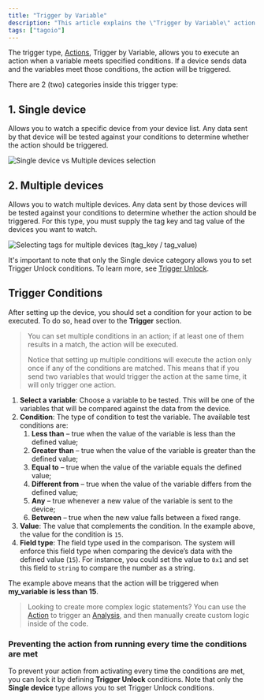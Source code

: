 ```yaml
---
title: "Trigger by Variable"
description: "This article explains the \"Trigger by Variable\" action type in TagoIO, describing its two categories (Single device and Multiple devices), how each works, and a note about Trigger Unlock availability."
tags: ["tagoio"]
---
```

The trigger type, [Actions](../actions/index), Trigger by Variable, allows you to execute an action when a variable meets specified conditions. If a device sends data and the variables meet those conditions, the action will be triggered.

There are 2 (two) categories inside this trigger type:

## 1. Single device
Allows you to watch a specific device from your device list. Any data sent by that device will be tested against your conditions to determine whether the action should be triggered.

![Single device vs Multiple devices selection](/docs_imagem/tagoio/trigger-by-variable-2.png)

## 2. Multiple devices
Allows you to watch multiple devices. Any data sent by those devices will be tested against your conditions to determine whether the action should be triggered. For this type, you must supply the tag key and tag value of the devices you want to watch.

![Selecting tags for multiple devices (tag_key / tag_value)](/docs_imagem/tagoio/trigger-by-variable-2.png)

It's important to note that only the Single device category allows you to set Trigger Unlock conditions. To learn more, see [Trigger Unlock](../trigger-unlock).

## Trigger Conditions

After setting up the device, you should set a condition for your action to be executed. To do so, head over to the **Trigger** section.

> You can set multiple conditions in an action; if at least one of them results in a match, the action will be executed.
>
> Notice that setting up multiple conditions will execute the action only once if any of the conditions are matched. This means that if you send two variables that would trigger the action at the same time, it will only trigger one action.

1. **Select a variable**: Choose a variable to be tested. This will be one of the variables that will be compared against the data from the device.
2. **Condition**: The type of condition to test the variable. The available test conditions are:
   1. **Less than** – true when the value of the variable is less than the defined value;
   2. **Greater than** – true when the value of the variable is greater than the defined value;
   3. **Equal to** – true when the value of the variable equals the defined value;
   4. **Different from** – true when the value of the variable differs from the defined value;
   5. **Any** – true whenever a new value of the variable is sent to the device;
   6. **Between** – true when the new value falls between a fixed range.
3. **Value**: The value that complements the condition. In the example above, the value for the condition is `15`.
4. **Field type**: The field type used in the comparison. The system will enforce this field type when comparing the device’s data with the defined value (`15`). For instance, you could set the value to `0x1` and set this field to `string` to compare the number as a string.

The example above means that the action will be triggered when **my_variable is less than 15**.

> Looking to create more complex logic statements? You can use the [Action](../actions/index) to trigger an [Analysis](../analysis/analysis), and then manually create custom logic inside of the code.

### Preventing the action from running every time the conditions are met

To prevent your action from activating every time the conditions are met, you can lock it by defining **Trigger Unlock** conditions. Note that only the **Single device** type allows you to set Trigger Unlock conditions.